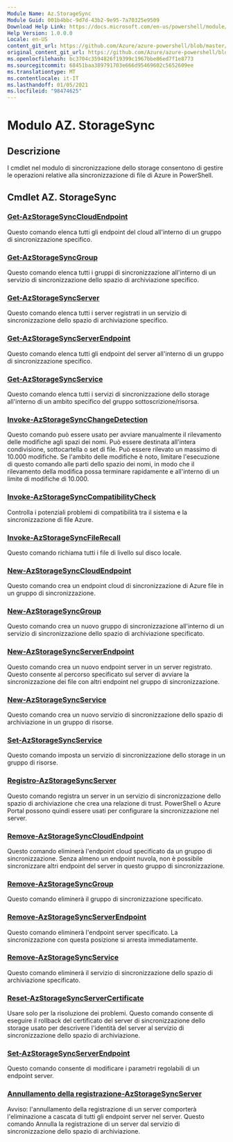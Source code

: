 ```yaml
---
Module Name: Az.StorageSync
Module Guid: 001b4bbc-9d7d-43b2-9e95-7a70325e9509
Download Help Link: https://docs.microsoft.com/en-us/powershell/module/az.storagesync
Help Version: 1.0.0.0
Locale: en-US
content_git_url: https://github.com/Azure/azure-powershell/blob/master/src/StorageSync/StorageSync/help/Az.StorageSync.md
original_content_git_url: https://github.com/Azure/azure-powershell/blob/master/src/StorageSync/StorageSync/help/Az.StorageSync.md
ms.openlocfilehash: bc3704c3594826f19399c1967bbe86ed7f1e8773
ms.sourcegitcommit: 68451baa389791703e666d95469602c5652609ee
ms.translationtype: MT
ms.contentlocale: it-IT
ms.lasthandoff: 01/05/2021
ms.locfileid: "98474625"
---
```

# Modulo AZ. StorageSync
## Descrizione
I cmdlet nel modulo di sincronizzazione dello storage consentono di gestire le operazioni relative alla sincronizzazione di file di Azure in PowerShell.

## Cmdlet AZ. StorageSync
### [Get-AzStorageSyncCloudEndpoint](Get-AzStorageSyncCloudEndpoint.md)
Questo comando elenca tutti gli endpoint del cloud all'interno di un gruppo di sincronizzazione specifico.

### [Get-AzStorageSyncGroup](Get-AzStorageSyncGroup.md)
Questo comando elenca tutti i gruppi di sincronizzazione all'interno di un servizio di sincronizzazione dello spazio di archiviazione specifico.

### [Get-AzStorageSyncServer](Get-AzStorageSyncServer.md)
Questo comando elenca tutti i server registrati in un servizio di sincronizzazione dello spazio di archiviazione specifico.

### [Get-AzStorageSyncServerEndpoint](Get-AzStorageSyncServerEndpoint.md)
Questo comando elenca tutti gli endpoint del server all'interno di un gruppo di sincronizzazione specifico.

### [Get-AzStorageSyncService](Get-AzStorageSyncService.md)
Questo comando elenca tutti i servizi di sincronizzazione dello storage all'interno di un ambito specifico del gruppo sottoscrizione/risorsa.

### [Invoke-AzStorageSyncChangeDetection](Invoke-AzStorageSyncChangeDetection.md)
Questo comando può essere usato per avviare manualmente il rilevamento delle modifiche agli spazi dei nomi. Può essere destinata all'intera condivisione, sottocartella o set di file. Può essere rilevato un massimo di 10.000 modifiche. Se l'ambito delle modifiche è noto, limitare l'esecuzione di questo comando alle parti dello spazio dei nomi, in modo che il rilevamento della modifica possa terminare rapidamente e all'interno di un limite di modifiche di 10.000.

### [Invoke-AzStorageSyncCompatibilityCheck](Invoke-AzStorageSyncCompatibilityCheck.md)
Controlla i potenziali problemi di compatibilità tra il sistema e la sincronizzazione di file Azure.

### [Invoke-AzStorageSyncFileRecall](Invoke-AzStorageSyncFileRecall.md)
Questo comando richiama tutti i file di livello sul disco locale.

### [New-AzStorageSyncCloudEndpoint](New-AzStorageSyncCloudEndpoint.md)
Questo comando crea un endpoint cloud di sincronizzazione di Azure file in un gruppo di sincronizzazione.

### [New-AzStorageSyncGroup](New-AzStorageSyncGroup.md)
Questo comando crea un nuovo gruppo di sincronizzazione all'interno di un servizio di sincronizzazione dello spazio di archiviazione specificato.

### [New-AzStorageSyncServerEndpoint](New-AzStorageSyncServerEndpoint.md)
Questo comando crea un nuovo endpoint server in un server registrato. Questo consente al percorso specificato sul server di avviare la sincronizzazione dei file con altri endpoint nel gruppo di sincronizzazione.

### [New-AzStorageSyncService](New-AzStorageSyncService.md)
Questo comando crea un nuovo servizio di sincronizzazione dello spazio di archiviazione in un gruppo di risorse.

### [Set-AzStorageSyncService](New-AzStorageSyncService.md)
Questo comando imposta un servizio di sincronizzazione dello storage in un gruppo di risorse.

### [Registro-AzStorageSyncServer](Register-AzStorageSyncServer.md)
Questo comando registra un server in un servizio di sincronizzazione dello spazio di archiviazione che crea una relazione di trust. PowerShell o Azure Portal possono quindi essere usati per configurare la sincronizzazione nel server.

### [Remove-AzStorageSyncCloudEndpoint](Remove-AzStorageSyncCloudEndpoint.md)
Questo comando eliminerà l'endpoint cloud specificato da un gruppo di sincronizzazione. Senza almeno un endpoint nuvola, non è possibile sincronizzare altri endpoint del server in questo gruppo di sincronizzazione.

### [Remove-AzStorageSyncGroup](Remove-AzStorageSyncGroup.md)
Questo comando eliminerà il gruppo di sincronizzazione specificato.

### [Remove-AzStorageSyncServerEndpoint](Remove-AzStorageSyncServerEndpoint.md)
Questo comando eliminerà l'endpoint server specificato. La sincronizzazione con questa posizione si arresta immediatamente.

### [Remove-AzStorageSyncService](Remove-AzStorageSyncService.md)
Questo comando eliminerà il servizio di sincronizzazione dello spazio di archiviazione specificato.

### [Reset-AzStorageSyncServerCertificate](Reset-AzStorageSyncServerCertificate.md)
Usare solo per la risoluzione dei problemi. Questo comando consente di eseguire il rollback del certificato del server di sincronizzazione dello storage usato per descrivere l'identità del server al servizio di sincronizzazione dello spazio di archiviazione.

### [Set-AzStorageSyncServerEndpoint](Set-AzStorageSyncServerEndpoint.md)
Questo comando consente di modificare i parametri regolabili di un endpoint server.

### [Annullamento della registrazione-AzStorageSyncServer](Unregister-AzStorageSyncServer.md)
Avviso: l'annullamento della registrazione di un server comporterà l'eliminazione a cascata di tutti gli endpoint server nel server. Questo comando Annulla la registrazione di un server dal servizio di sincronizzazione dello spazio di archiviazione.


